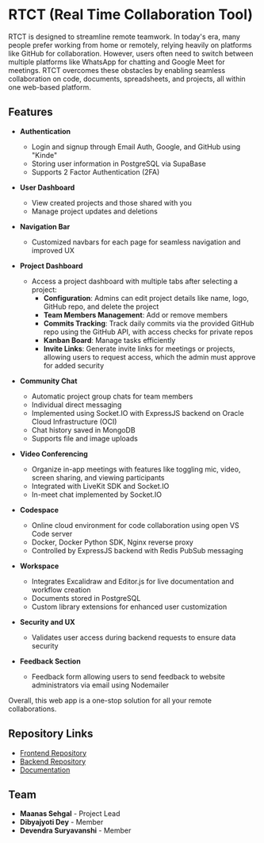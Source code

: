 # RTCT (Real Time Collaboration Tool)

RTCT is designed to streamline remote teamwork. In today's era, many people prefer working from home or remotely, relying heavily on platforms like GitHub for collaboration. However, users often need to switch between multiple platforms like WhatsApp for chatting and Google Meet for meetings. RTCT overcomes these obstacles by enabling seamless collaboration on code, documents, spreadsheets, and projects, all within one web-based platform.

## Features

-   **Authentication**

    -   Login and signup through Email Auth, Google, and GitHub using "Kinde"
    -   Storing user information in PostgreSQL via SupaBase
    -   Supports 2 Factor Authentication (2FA)

-   **User Dashboard**

    -   View created projects and those shared with you
    -   Manage project updates and deletions

-   **Navigation Bar**

    -   Customized navbars for each page for seamless navigation and improved UX

-   **Project Dashboard**

    -   Access a project dashboard with multiple tabs after selecting a project:
        -   **Configuration**: Admins can edit project details like name, logo, GitHub repo, and delete the project
        -   **Team Members Management**: Add or remove members
        -   **Commits Tracking**: Track daily commits via the provided GitHub repo using the GitHub API, with access checks for private repos
        -   **Kanban Board**: Manage tasks efficiently
        -   **Invite Links**: Generate invite links for meetings or projects, allowing users to request access, which the admin must approve for added security

-   **Community Chat**

    -   Automatic project group chats for team members
    -   Individual direct messaging
    -   Implemented using Socket.IO with ExpressJS backend on Oracle Cloud Infrastructure (OCI)
    -   Chat history saved in MongoDB
    -   Supports file and image uploads

-   **Video Conferencing**

    -   Organize in-app meetings with features like toggling mic, video, screen sharing, and viewing participants
    -   Integrated with LiveKit SDK and Socket.IO
    -   In-meet chat implemented by Socket.IO

-   **Codespace**

    -   Online cloud environment for code collaboration using open VS Code server
    -   Docker, Docker Python SDK, Nginx reverse proxy
    -   Controlled by ExpressJS backend with Redis PubSub messaging

-   **Workspace**

    -   Integrates Excalidraw and Editor.js for live documentation and workflow creation
    -   Documents stored in PostgreSQL
    -   Custom library extensions for enhanced user customization

-   **Security and UX**

    -   Validates user access during backend requests to ensure data security

-   **Feedback Section**
    -   Feedback form allowing users to send feedback to website administrators via email using Nodemailer

Overall, this web app is a one-stop solution for all your remote collaborations.

## Repository Links

-   [Frontend Repository](https://github.com/MaanasSehgal/RTCT/)
-   [Backend Repository](https://github.com/MrF1yn/RTCT_BACKEND)
-   [Documentation](https://github.com/MrF1yn/docker-container-manager)

## Team

-   **Maanas Sehgal** - Project Lead
-   **Dibyajyoti Dey** - Member
-   **Devendra Suryavanshi** - Member
